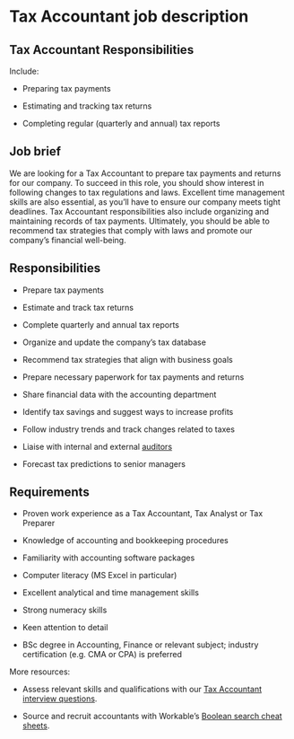 # Tax Accountant job description


## Tax Accountant Responsibilities

Include:

* Preparing tax payments

* Estimating and tracking tax returns

* Completing regular (quarterly and annual) tax reports


## Job brief

We are looking for a Tax Accountant to prepare tax payments and returns for our company.
To succeed in this role, you should show interest in following changes to tax regulations and laws. Excellent time management skills are also essential, as you’ll have to ensure our company meets tight deadlines. Tax Accountant responsibilities also include organizing and maintaining records of tax payments.
Ultimately, you should be able to recommend tax strategies that comply with laws and promote our company’s financial well-being.


## Responsibilities

* Prepare tax payments

* Estimate and track tax returns

* Complete quarterly and annual tax reports

* Organize and update the company’s tax database

* Recommend tax strategies that align with business goals

* Prepare necessary paperwork for tax payments and returns

* Share financial data with the accounting department

* Identify tax savings and suggest ways to increase profits

* Follow industry trends and track changes related to taxes

* Liaise with internal and external <a href="https://resources.workable.com/internal-auditor-job-description" target="_blank" rel="noopener noreferrer">auditors</a>

* Forecast tax predictions to senior managers


## Requirements

* Proven work experience as a Tax Accountant, Tax Analyst or Tax Preparer

* Knowledge of accounting and bookkeeping procedures

* Familiarity with accounting software packages

* Computer literacy (MS Excel in particular)

* Excellent analytical and time management skills

* Strong numeracy skills

* Keen attention to detail

* BSc degree in Accounting, Finance or relevant subject; industry certification (e.g. CMA or CPA) is preferred

More resources:
* Assess relevant skills and qualifications with our <a href="https://resources.workable.com/tax-accountant-interview-questions">Tax Accountant interview questions</a>.

* Source and recruit accountants with Workable’s <a href="https://resources.workable.com/find-an-accountant-boolean-search-strings">Boolean search cheat sheets</a>.
